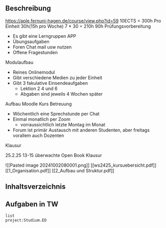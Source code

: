## Beschreibung
https://aple.fernuni-hagen.de/course/view.php?id=59
10ECTS = 300h
Pro Einheit 30h(15h pro Woche)
7 * 30 = 210h 
90h Prüfungsvorbereitung

- Es gibt eine Lerngruppen APP
- Übungsaufgaben 
- Foren Chat mail usw nutzen
- Offene Fragestunden

Modulaufbau
- Reines Onlinemodul
- Gibt verschiedene Medien zu jeder Einheit
- Gibt 3 fakulative Einsendeaufgaben
	-  Lektion 2 4 und 6
	- Abgaben sind jeweils 4 Wochen später

Aufbau Moodle Kurs
Betreuung
- Wöchentlich eine Sprechstunde per Chat
- Einmal monatlich per Zoom 
	- vorraussichtlich letzte Montag im Monat
- Forum ist primär Austausch mit anderen Studenten, aber freitags vorallem auch Dozenten


Klausur

25.2.25 13-15 überwachte Open Book Klausur


![[Pasted image 20241002080001.png]]
[[ws2425_kursuebersicht.pdf]]
[[1_Organisation.pdf]]
[[2_Aufbau und Struktur.pdf]]
## Inhaltsverzeichnis
## Aufgaben in TW
```tw
list
project:Studium.ED
```
